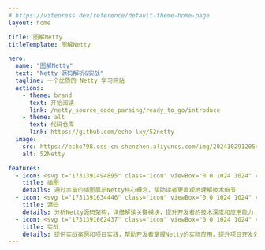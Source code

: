 ```yaml
---
# https://vitepress.dev/reference/default-theme-home-page
layout: home

title: 图解Netty
titleTemplate: 图解Netty

hero:
  name: "图解Netty"
  text: "Netty 源码解析&实战"
  tagline: 一个优质的 Netty 学习网站
  actions:
    - theme: brand
      text: 开始阅读
      link: /netty_source_code_parsing/ready_to_go/introduce
    - theme: alt
      text: 代码仓库
      link: https://github.com/echo-lxy/52netty
  image:
    src: https://echo798.oss-cn-shenzhen.aliyuncs.com/img/202410291205474.png
    alt: 52Netty

features:
  - icon: <svg t="1731391494895" class="icon" viewBox="0 0 1024 1024" version="1.1" xmlns="http://www.w3.org/2000/svg" p-id="2109" width="256" height="256"><path d="M19.999961 530.534964l300.037414-300.037414 276.41146 276.41146h53.253896l121.873762-121.873762 121.873762 121.873762H899.998242V72.001859H19.999961v458.533105z m531.074963-271.49947c0-39.763922 32.235937-71.999859 71.999859-71.999859s71.999859 32.235937 71.999859 71.999859-32.235937 71.999859-71.999859 71.999859-71.999859-32.235937-71.999859-71.999859z" fill="#99EBFB" p-id="2110"></path><path d="M623.074783 259.035494m-71.999859 0a71.999859 71.999859 0 1 0 143.999718 0 71.999859 71.999859 0 1 0-143.999718 0Z" fill="#FFC234" p-id="2111"></path><path d="M596.446835 506.90701L320.035375 230.49755 19.999961 530.534964v261.465489h439.999141V506.90701zM771.574493 385.035248l-121.873762 121.871762h243.745524z" fill="#45E08C" p-id="2112"></path><path d="M893.446255 506.90701H459.999102v283.459446l185.477637-185.479637 187.333634 187.333634 91.801821-91.799821 79.389845 79.389845V506.90701H893.446255z m-60.635882 75.621852c22.091957 0 39.999922 17.907965 39.999922 39.999922s-17.907965 39.999922-39.999922 39.999922c-22.089957 0-39.999922-17.907965-39.999921-39.999922s17.909965-39.999922 39.999921-39.999922z" fill="#99EBFB" p-id="2113"></path><path d="M832.810373 622.528784m-39.999921 0a39.999922 39.999922 0 1 0 79.999843 0 39.999922 39.999922 0 1 0-79.999843 0Z" fill="#FFC234" p-id="2114"></path><path d="M832.810373 792.220453l-187.333634-187.333634L459.999102 790.366456v161.633685h544.000937v-172.191664l-79.389845-79.387845z" fill="#45E08C" p-id="2115"></path><path d="M623.074783 351.033314c50.727901 0 91.99982-41.271919 91.99982-91.99982s-41.271919-91.99982-91.99982-91.99982-91.99982 41.271919-91.99982 91.99982 41.271919 91.99982 91.99982 91.99982z m0-143.999718c28.671944 0 51.999898 23.327954 51.999898 51.999898s-23.327954 51.999898-51.999898 51.999899-51.999898-23.327954-51.999898-51.999899 23.327954-51.999898 51.999898-51.999898z" p-id="2116"></path><path d="M1024 506.90701c0-11.045978-8.953983-19.999961-19.999961-19.999961H919.998203V71.999859c0-11.043978-8.955983-19.999961-19.999961-19.999961H19.999961C8.955983 51.999898 0 60.955881 0 71.999859v719.998594c0 11.045978 8.955983 19.999961 19.999961 19.999961h419.99918v139.999727c0 11.045978 8.955983 19.999961 19.999961 19.999961h323.999367c11.043978 0 19.999961-8.953983 19.999961-19.999961 0-11.043978-8.955983-19.999961-19.999961-19.999961H479.999063v-133.34974l165.477676-165.477677 173.191662 173.191662a19.943961 19.943961 0 0 0 14.141972 5.857989 19.943961 19.943961 0 0 0 14.141973-5.857989l77.657848-77.657848L983.998078 788.092461V931.99818h-19.999961c-11.043978 0-19.999961 8.955983-19.999961 19.999961 0 11.045978 8.955983 19.999961 19.999961 19.999961h40.001922c11.043978 0 19.999961-8.953983 19.999961-19.999961V506.90701zM39.999922 91.99982h839.998359v373.171271l-94.281816-94.281815c-7.811985-7.807985-20.47196-7.807985-28.285944 0l-116.015774 116.015773h-36.683928L334.179347 216.353577c-7.811985-7.807985-20.47196-7.807985-28.285944 0L39.999922 482.249058V172.005664h89.991824c11.043978 0 19.999961-8.955983 19.999961-19.999961s-8.955983-19.999961-19.999961-19.999961H39.999922V91.99982z m805.162427 394.907229h-147.175712l73.587856-73.587856 73.587856 73.587856zM39.999922 538.818948l280.037453-280.035453 228.125554 228.125554H459.999102c-11.043978 0-19.999961 8.953983-19.999961 19.999961V771.998492H39.999922V538.818948z m898.754244 147.457712c-7.811985-7.807985-20.47196-7.807985-28.285944 0l-77.657849 77.657848-173.191661-173.191662c-7.811985-7.807985-20.47196-7.807985-28.285945 0L479.999063 742.080551V526.906971h504.001015v204.6176l-45.245912-45.247911z" p-id="2117"></path><path d="M832.810373 562.526901c-33.083935 0-59.999883 26.915947-59.999882 59.999883s26.915947 59.999883 59.999882 59.999883 59.999883-26.915947 59.999883-59.999883-26.915947-59.999883-59.999883-59.999883z m0 79.999844c-11.027978 0-19.999961-8.971982-19.999961-19.999961s8.971982-19.999961 19.999961-19.999961 19.999961 8.971982 19.999961 19.999961-8.971982 19.999961-19.999961 19.999961zM219.98357 172.005664H219.99957c11.043978 0 19.991961-8.955983 19.991961-19.999961s-8.961982-19.999961-20.007961-19.999961c-11.043978 0-19.999961 8.955983-19.999961 19.999961s8.955983 19.999961 19.999961 19.999961zM874.006293 931.99818h-0.016c-11.043978 0-19.991961 8.955983-19.991961 19.999961 0 11.045978 8.963982 19.999961 20.007961 19.999961 11.043978 0 19.999961-8.953983 19.999961-19.999961 0-11.043978-8.955983-19.999961-19.999961-19.999961z" p-id="2118"></path></svg>
    title: 插图
    details: 通过丰富的插图展示Netty核心概念，帮助读者更直观地理解技术细节
  - icon: <svg t="1731391634446" class="icon" viewBox="0 0 1024 1024" version="1.1" xmlns="http://www.w3.org/2000/svg" p-id="2781" width="256" height="256"><path d="M1004.000078 472.006156H600.005656c0 43.999828-36.005859 79.999688-79.999687 79.999688h-239.999063v359.988594c0 21.983914 17.99993 39.999844 39.999844 39.999843h643.991484c21.999914 0 39.999844-17.99993 39.999844-39.999843l0.002-439.988282z" fill="#FBF7F6" p-id="2782"></path><path d="M280.008906 552.005844v-119.999532c0-21.983914 18.01593-39.999844 39.999844-39.999843H150.005414l-0.002 239.989062v119.999532c0 21.983914 17.99993 39.999844 39.999844 39.999843h90.003648l0.002-239.989062zM390.004477 392.006469H873.996586v-79.999688H470.002164c0 43.999828-36.003859 79.999688-79.997687 79.999688z" fill="#CDD3E0" p-id="2783"></path><path d="M150.005414 392.006469v-119.999532c0-21.983914 18.01593-39.999844 39.997844-39.999843H20.001922v359.988594c0 21.983914 17.99993 39.999844 39.999844 39.999843h90.003648V392.006469zM260.000984 232.007094h483.99211v-79.999688H339.998672c0 43.999828-36.003859 79.999688-79.997688 79.999688z" fill="#FBF7F6" p-id="2784"></path><path d="M381.996508 72.007719H59.999766c-21.983914 0-39.999844 18.01593-39.999844 39.999843v119.999532h239.999062c43.993828 0 79.999688-35.999859 79.999688-79.999688h403.992422v-39.999844c0-21.999914-18.01593-39.999844-39.999844-39.999843H381.996508zM512 232.007094H190.003258c-21.983914 0-39.999844 18.01593-39.999844 39.999843v119.999532h239.999063c43.993828 0 79.999688-35.999859 79.999687-79.999688H873.996586v-39.999844c0-21.999914-18.01593-39.999844-39.999844-39.999843H512z" fill="#FFC234" p-id="2785"></path><path d="M642.003492 392.006469H320.00675c-21.983914 0-39.999844 18.01593-39.999844 39.999843v119.999532h239.999063c43.993828 0 79.999688-35.999859 79.999687-79.999688h403.992422v-39.999844c0-21.999914-18.01593-39.999844-39.999844-39.999843H642.003492z" fill="#FFC234" p-id="2786"></path><path d="M1024 472.006156l-0.002-0.038v-39.961844c0-33.083871-26.915895-59.999766-59.997766-59.999765H893.996508v-99.99961c0-33.083871-26.915895-59.999766-59.999766-59.999765h-70.005726V152.045406l0.002-0.038-0.002-0.038V112.007562c0-33.083871-26.915895-59.999766-59.999766-59.999765H270.014945c-11.045957 0-19.999922 8.953965-19.999922 19.999922s8.955965 19.999922 19.999922 19.999922h433.976305c11.027957 0 19.999922 8.971965 19.999922 19.999921v19.999922H339.998672c-11.043957 0-19.999922 8.953965-19.999922 19.999922 0 33.083871-26.913895 59.999766-59.997766 59.999766H39.999844v-99.99961c0-11.027957 8.971965-19.999922 19.999922-19.999921h30.015882c11.043957 0 19.999922-8.953965 19.999922-19.999922s-8.955965-19.999922-19.999922-19.999922H59.999766c-33.083871 0-59.999766 26.915895-59.999766 59.999765v479.988126c0 33.083871 26.915895 59.999766 59.999766 59.999765h70.005726v99.99961c0 33.083871 26.915895 59.999766 59.997766 59.999765h70.003726v99.99961c0 33.083871 26.915895 59.999766 59.999766 59.999765h463.994187c11.043957 0 19.999922-8.953965 19.999922-19.999922s-8.955965-19.999922-19.999922-19.999922H320.00675c-11.027957 0-19.999922-8.971965-19.999922-19.999921V572.005766h220.001141c48.289811 0 88.697654-34.411866 97.987617-79.999688h366.00257v419.98836c0 11.027957-8.969965 19.999922-19.997922 19.999921-11.045957 0-19.999922 8.953965-19.999922 19.999922s8.953965 19.999922 19.999922 19.999922c33.081871 0 59.997766-26.915895 59.997766-59.999765V472.044156l0.002-0.038z m-554.071836-99.999609c8.757966-11.635955 15.053941-25.223901 18.06393-39.999844H853.996664v39.999844H469.928164z m384.0685-99.99961v19.999922H470.002164c-11.043957 0-19.999922 8.953965-19.999922 19.999922 0 33.083871-26.913895 59.999766-59.997765 59.999766h-219.999141v-99.99961c0-11.027957 8.969965-19.999922 19.997922-19.999921H833.996742c11.027957 0 19.999922 8.971965 19.999922 19.999921z m-496.008062-99.999609h366.00257v39.999844H339.924672c8.757966-11.635955 15.053941-25.223901 18.06393-39.999844zM59.999766 611.995609c-11.027957 0-19.999922-8.971965-19.999922-19.999921V252.007016h93.445635a59.713767 59.713767 0 0 0-3.439987 19.999921v339.988672H59.999766z m130.003492 159.999375c-11.027957 0-19.997922-8.971965-19.997922-19.999921V412.006391h93.441635a59.713767 59.713767 0 0 0-3.439987 19.999921v339.988672H190.003258z m410.002398-319.98875c-11.043957 0-19.999922 8.953965-19.999922 19.999922 0 33.083871-26.913895 59.999766-59.997765 59.999766H300.006828v-99.99961c0-11.027957 8.971965-19.999922 19.999922-19.999921h643.993484c11.027957 0 19.997922 8.971965 19.997922 19.999921v19.999922H600.005656z" p-id="2787"></path><path d="M440.014281 452.006234h-0.014c-11.043957 0-19.993922 8.953965-19.993922 19.999922s8.961965 19.999922 20.007922 19.999922c11.043957 0 19.999922-8.953965 19.999922-19.999922s-8.955965-19.999922-19.999922-19.999922zM520.017969 452.006234h-0.016c-11.045957 0-19.991922 8.953965-19.991922 19.999922s8.961965 19.999922 20.007922 19.999922c11.043957 0 19.999922-8.953965 19.999922-19.999922s-8.955965-19.999922-19.999922-19.999922zM360.012594 452.006234h-0.016c-11.045957 0-19.991922 8.953965-19.991922 19.999922s8.961965 19.999922 20.007922 19.999922c11.043957 0 19.999922-8.953965 19.999922-19.999922s-8.955965-19.999922-19.999922-19.999922zM310.010789 292.006859h-0.014c-11.045957 0-19.993922 8.953965-19.993922 19.999922s8.961965 19.999922 20.007922 19.999922c11.043957 0 19.999922-8.953965 19.999922-19.999922s-8.955965-19.999922-19.999922-19.999922zM390.014477 292.006859H389.998477c-11.043957 0-19.991922 8.953965-19.991922 19.999922s8.961965 19.999922 20.007922 19.999922c11.043957 0 19.999922-8.953965 19.999921-19.999922s-8.955965-19.999922-19.999921-19.999922zM230.009102 292.006859h-0.016c-11.043957 0-19.991922 8.953965-19.991922 19.999922s8.961965 19.999922 20.007922 19.999922c11.043957 0 19.999922-8.953965 19.999921-19.999922s-8.955965-19.999922-19.999921-19.999922zM180.007297 172.007328c11.043957 0 19.999922-8.953965 19.999922-19.999922s-8.955965-19.999922-19.999922-19.999922h-0.014c-11.043957 0-19.993922 8.953965-19.993922 19.999922s8.961965 19.999922 20.007922 19.999922zM260.010984 172.007328c11.043957 0 19.999922-8.953965 19.999922-19.999922s-8.955965-19.999922-19.999922-19.999922h-0.016c-11.043957 0-19.991922 8.953965-19.991922 19.999922s8.961965 19.999922 20.007922 19.999922zM99.989609 132.007484c-11.045957 0-19.991922 8.953965-19.991921 19.999922s8.961965 19.999922 20.007921 19.999922c11.043957 0 19.999922-8.953965 19.999922-19.999922s-8.955965-19.999922-19.999922-19.999922h-0.016zM655.841438 662.863411l-64.861747 163.525361c-4.071984 10.26796 0.949996 21.891914 11.215957 25.963898 2.419991 0.959996 4.915981 1.415994 7.369971 1.415995 7.957969 0 15.48394-4.783981 18.597927-12.631951l64.861747-163.525361c4.071984-10.26796-0.951996-21.891914-11.215956-25.965898-10.26996-4.073984-21.895914 0.949996-25.967899 11.217956zM539.285893 656.093437c-7.811969-7.809969-20.47192-7.809969-28.285889 0L429.238323 737.857118c-7.809969 7.809969-7.809969 20.47392 0 28.285889l81.761681 81.761681a19.935922 19.935922 0 0 0 14.141945 5.857977 19.943922 19.943922 0 0 0 14.141944-5.857977c7.809969-7.809969 7.809969-20.47392 0-28.28589l-67.619735-67.619735 67.619735-67.619736c7.811969-7.811969 7.811969-20.47392 0.002-28.28589zM744.719091 847.904688a19.935922 19.935922 0 0 0 14.141945 5.857977 19.935922 19.935922 0 0 0 14.141944-5.857977l81.761681-81.761681c7.809969-7.809969 7.809969-20.47392 0-28.285889l-81.761681-81.761681c-7.80797-7.80797-20.46792-7.809969-28.285889 0-7.809969 7.809969-7.809969 20.47392 0 28.28389l67.619736 67.619736-67.619736 67.619735c-7.80797 7.811969-7.80797 20.47392 0.002 28.28589zM180.023297 92.007641c11.043957 0 19.999922-8.953965 19.999922-19.999922s-8.955965-19.999922-19.999922-19.999922h-0.016c-11.043957 0-19.991922 8.953965-19.991922 19.999922s8.961965 19.999922 20.007922 19.999922zM874.006586 931.992359h-0.016c-11.043957 0-19.991922 8.953965-19.991922 19.999922s8.963965 19.999922 20.007922 19.999922c11.043957 0 19.999922-8.953965 19.999922-19.999922s-8.955965-19.999922-19.999922-19.999922z" p-id="2788"></path></svg>
    title: 源码
    details: 分析Netty源码架构，详细解读关键模块，提升开发者的技术深度和应用能力
  - icon: <svg t="1731391662437" class="icon" viewBox="0 0 1024 1024" version="1.1" xmlns="http://www.w3.org/2000/svg" p-id="2949" width="256" height="256"><path d="M240.003062 204.007203V19.999922h-119.999531v743.997094h119.999531z" fill="#FFC234" p-id="2950"></path><path d="M120.003531 204.007203V124.003516H62.351756C39.057847 124.003516 19.999922 143.061441 19.999922 166.35735v37.649853h100.003609zM240.003062 124.003516v80.003687h111.511565l34.365866-80.189687z" fill="#CDD3E0" p-id="2951"></path><path d="M385.880493 123.817516l-34.365866 80.189687-16.569935 38.663849h120.001531l-16.569935-38.663849-34.365866-80.189687-9.065965-21.149917z" fill="#FBF7F6" p-id="2952"></path><path d="M404.010422 123.817516l34.365866 80.189687h565.62379V166.35735c0-23.291909-18.675927-42.537834-41.969836-42.537834H404.010422z" fill="#CDD3E0" p-id="2953"></path><path d="M1004.000078 204.007203H438.376288l16.569935 38.663849V763.997016h549.053855V204.007203zM674.951363 444.008266v-159.999375H903.996469v159.999375H674.951363z m0 79.987687H903.996469v159.999375H674.951363v-159.999375z" fill="#99EBFB" p-id="2954"></path><path d="M674.951363 284.008891H903.996469v159.999375H674.951363zM674.951363 523.995953H903.996469v159.999375H674.951363z" fill="#CFCDF5" p-id="2955"></path><path d="M334.944692 242.671052h119.999531V763.997016h-119.999531z" fill="#FF5D7F" p-id="2956"></path><path d="M334.944692 763.997016V242.671052l16.569935-38.663849h-111.511565V763.997016zM19.999922 204.007203h100.003609V763.997016H19.999922z" fill="#99EBFB" p-id="2957"></path><path d="M334.944692 763.997016H19.999922v37.651853c0 23.293909 19.057926 42.351835 42.351834 42.351834H961.646244c23.293909 0 42.351835-19.057926 42.351834-42.351834V763.997016H334.944692z" fill="#CDD3E0" p-id="2958"></path><path d="M431.998313 844.000703l-19.999922 159.999375h200.003218l-20.001921-159.999375z" fill="#8690AF" p-id="2959"></path><path d="M962.030242 103.817594H417.19637l-3.869985-9.029964a19.999922 19.999922 0 0 0-36.763856 0l-3.877985 9.045964-112.68156 0.142V19.999922c0-11.045957-8.955965-19.999922-19.999922-19.999922h-119.999531c-11.043957 0-19.999922 8.953965-19.999922 19.999922v84.003672H62.351756C27.971891 104.003594 0 131.975484 0 166.35735v37.649853c0 11.043957 8.955965 19.999922 19.999922 19.999922h80.003687V743.997094H39.999844V384.0065c0-11.045957-8.953965-19.999922-19.999922-19.999922-11.043957 0-19.999922 8.953965-19.999922 19.999922v417.642369c0 34.379866 27.969891 62.351756 62.351756 62.351756h346.990645l-14.999941 119.999531h-62.347757c-11.045957 0-19.999922 8.955965-19.999922 19.999922 0 11.045957 8.953965 19.999922 19.999922 19.999922h360.008594c11.043957 0 19.999922-8.953965 19.999922-19.999922 0-11.043957-8.955965-19.999922-19.999922-19.999922H629.65754l-14.999941-119.999531h346.990645c34.379866 0 62.351756-27.969891 62.351756-62.351756V166.35735c-0.002-34.483865-27.799891-62.539756-61.969758-62.539756z m0 39.999844c12.113953 0 21.967914 10.111961 21.967914 22.539912v17.649931H451.564236l-17.223933-40.189843h527.689939zM354.944613 743.997094V262.670974h80.001688V743.997094h-80.001688z m-94.941629 0V224.007125h61.179761l-4.621982 10.785958a20.019922 20.019922 0 0 0-1.617993 7.877969V743.997094h-54.939786z m109.891571-532.103922l0.08-0.187999 17.135933-39.985844h15.667939l17.141933 39.997844 0.069999 0.161999 4.625982 10.791958h-59.339768l4.617982-10.777958z m-14.361944-68.035734l-17.205933 40.149843h-78.321694V143.977438l95.527627-0.12zM39.999844 184.007281v-17.649931c0-12.325952 10.027961-22.353913 22.351912-22.353913h37.651853v40.003844H39.999844zM140.003453 39.999844h79.999688v42.667833h-39.999844c-11.043957 0-19.999922 8.955965-19.999922 19.999922s8.955965 19.999922 19.999922 19.999922h39.999844v42.665833h-19.223925c-11.043957 0-19.999922 8.955965-19.999922 19.999922s8.955965 19.999922 19.999922 19.999922h19.223925V247.999031h-19.223925c-11.043957 0-19.999922 8.953965-19.999922 19.999922 0 11.043957 8.955965 19.999922 19.999922 19.999922h19.223925v42.665833h-19.223925c-11.043957 0-19.999922 8.955965-19.999922 19.999922s8.955965 19.999922 19.999922 19.999922h19.223925v42.667833h-39.999844c-11.043957 0-19.999922 8.953965-19.999922 19.999922 0 11.043957 8.955965 19.999922 19.999922 19.999922h39.999844V495.998063h-19.223925c-11.043957 0-19.999922 8.953965-19.999922 19.999921 0 11.043957 8.955965 19.999922 19.999922 19.999922h19.223925v42.665834h-19.223925c-11.043957 0-19.999922 8.953965-19.999922 19.999921 0 11.043957 8.955965 19.999922 19.999922 19.999922h19.223925v42.665834h-19.223925c-11.043957 0-19.999922 8.955965-19.999922 19.999922s8.955965 19.999922 19.999922 19.999921h19.223925V743.997094h-79.999688V39.999844z m449.340245 944.000312h-154.689396l14.999942-119.999531h124.689512l14.999942 119.999531z m372.304546-159.999375H62.351756c-12.323952 0-22.351913-10.027961-22.351912-22.351912V783.996938h683.995328c11.043957 0 19.999922-8.955965 19.999922-19.999922s-8.955965-19.999922-19.999922-19.999922H474.946145V242.671052a19.983922 19.983922 0 0 0-1.617994-7.877969l-4.621982-10.785958h515.291987V743.997094h-80.003687c-11.043957 0-19.999922 8.955965-19.999922 19.999922s8.955965 19.999922 19.999922 19.999922h80.003687v17.651931c0 12.323952-10.025961 22.351913-22.349912 22.351912z" p-id="2960"></path><path d="M594.947676 284.010891c0-11.043957-8.953965-19.999922-19.999922-19.999922h-39.999844c-11.043957 0-19.999922 8.955965-19.999922 19.999922 0 11.045957 8.955965 19.999922 19.999922 19.999921v359.984594c-11.043957 0-19.999922 8.955965-19.999922 19.999922 0 11.045957 8.955965 19.999922 19.999922 19.999922h39.999844c11.045957 0 19.999922-8.953965 19.999922-19.999922 0-11.043957-8.953965-19.999922-19.999922-19.999922V304.010812c11.045957 0 19.999922-8.955965 19.999922-19.999921zM674.951363 464.008187h229.043106c11.043957 0 19.999922-8.955965 19.999922-19.999921v-159.997375c0-11.043957-8.955965-19.999922-19.999922-19.999922H674.951363c-11.043957 0-19.999922 8.955965-19.999921 19.999922v159.997375c0 11.043957 8.955965 19.999922 19.999921 19.999921z m209.043184-58.369772l-59.595767-41.629837 59.595767-41.629837v83.259674z m-43.55383 18.369929h-101.931602l50.965801-35.601861 50.965801 35.601861z m-50.965801-84.395671l-50.965801-35.601861h101.931602l-50.965801 35.601861z m-34.925863 24.395905l-59.597768 41.631837v-83.263674l59.597768 41.631837zM923.994391 683.995328v-159.999375c0-11.043957-8.955965-19.999922-19.999922-19.999922H674.951363c-11.043957 0-19.999922 8.955965-19.999921 19.999922v159.999375c0 11.045957 8.955965 19.999922 19.999921 19.999922h229.043106c11.045957 0 19.999922-8.953965 19.999922-19.999922z m-229.043106-121.629525L754.549053 603.997641l-59.597768 41.631837v-83.263675z m43.55383-18.369928h101.937602l-50.967801 35.603861-50.969801-35.603861z m50.969801 84.39767l50.965801 35.601861h-101.931602l50.965801-35.601861zM824.39878 603.997641l59.595767-41.629838v83.259675L824.39878 603.997641zM814.00282 743.997094h-0.016c-11.043957 0-19.991922 8.955965-19.991922 19.999922s8.963965 19.999922 20.007922 19.999922c11.043957 0 19.999922-8.955965 19.999922-19.999922s-8.953965-19.999922-19.999922-19.999922zM19.999922 314.014773c11.045957 0 19.999922-8.955965 19.999922-19.999921V293.998852c0-11.045957-8.953965-19.991922-19.999922-19.991922-11.043957 0-19.999922 8.961965-19.999922 20.007922 0 11.043957 8.955965 19.999922 19.999922 19.999921z" p-id="2961"></path></svg>
    title: 实战
    details: 提供实战案例和项目实践，帮助开发者掌握Netty的实际应用，提升项目开发效率
---
```


